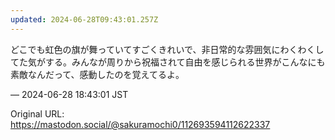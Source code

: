 ```yaml
---
updated: 2024-06-28T09:43:01.257Z
---
```


<p>どこでも虹色の旗が舞っていてすごくきれいで、非日常的な雰囲気にわくわくしてた気がする。みんなが周りから祝福されて自由を感じられる世界がこんなにも素敵なんだって、感動したのを覚えてるよ。</p>

&mdash; 2024-06-28 18:43:01 JST

Original URL: https://mastodon.social/@sakuramochi0/112693594112622337
